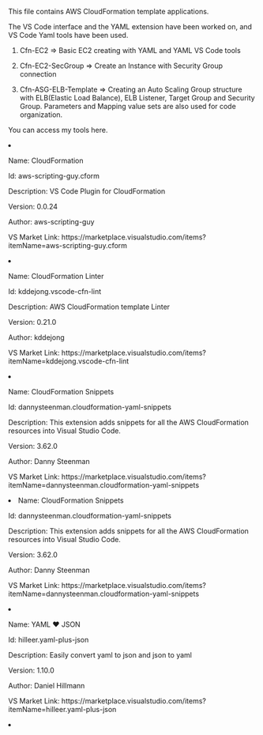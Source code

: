 This file contains AWS CloudFormation template applications.

The VS Code interface and the YAML extension have been worked on, and VS Code Yaml tools have been used.

1. Cfn-EC2 => Basic EC2 creating with YAML and YAML VS Code tools

2. Cfn-EC2-SecGroup => Create an Instance with Security Group connection

3. Cfn-ASG-ELB-Template => Creating an Auto Scaling Group structure with ELB(Elastic Load Balance), ELB Listener, Target Group and Security Group. Parameters and Mapping value sets are also used for code organization.




<p></p>

You can access my tools here.

<div>
<li><p>Name: CloudFormation</p>
<p>Id: aws-scripting-guy.cform</p>
<p>Description: VS Code Plugin for CloudFormation</p>
<p>Version: 0.0.24</p>
<p>Author: aws-scripting-guy</p>
<p>VS Market Link: https://marketplace.visualstudio.com/items?itemName=aws-scripting-guy.cform</p></li>
</div>
<div>
<li><p>Name: CloudFormation Linter</p>
<p>Id: kddejong.vscode-cfn-lint</p>
<p>Description: AWS CloudFormation template Linter</p>
<p>Version: 0.21.0</p>
<p>Author: kddejong</p>
<p>VS Market Link: https://marketplace.visualstudio.com/items?itemName=kddejong.vscode-cfn-lint</p></li>
</div>
<div>
<li><p>Name: CloudFormation Snippets</p>
<p>Id: dannysteenman.cloudformation-yaml-snippets</p>
<p>Description: This extension adds snippets for all the AWS CloudFormation resources into Visual Studio Code.</p>
<p>Version: 3.62.0</p>
<p>Author: Danny Steenman</p>
<p>VS Market Link: https://marketplace.visualstudio.com/items?itemName=dannysteenman.cloudformation-yaml-snippets</p></li>
</div>
<div>
<li>Name: CloudFormation Snippets</p>
<p>Id: dannysteenman.cloudformation-yaml-snippets</p>
<p>Description: This extension adds snippets for all the AWS CloudFormation resources into Visual Studio Code.</p>
<p>Version: 3.62.0</p>
<p>Author: Danny Steenman</p>
<p>VS Market Link: https://marketplace.visualstudio.com/items?itemName=dannysteenman.cloudformation-yaml-snippets</p></li>
</div>
<div>
<li><p>Name: YAML ❤️ JSON</p>
<p>Id: hilleer.yaml-plus-json</p>
<p>Description: Easily convert yaml to json and json to yaml</p>
<p>Version: 1.10.0</p>
<p>Author: Daniel Hillmann</p>
<p>VS Market Link: https://marketplace.visualstudio.com/items?itemName=hilleer.yaml-plus-json</p></li>
</div>
<li></li>
